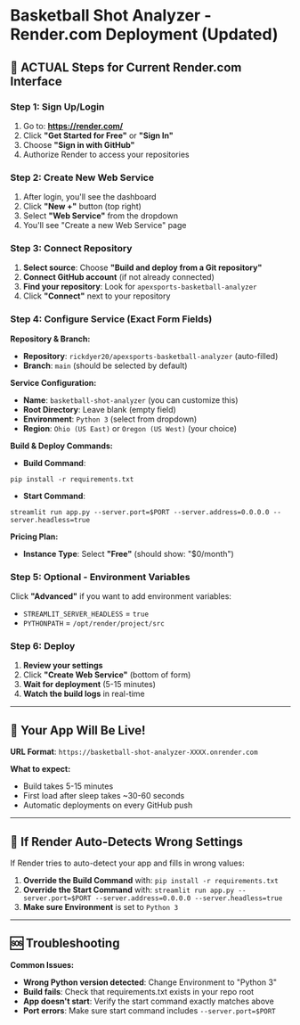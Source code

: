 # Basketball Shot Analyzer - Render.com Deployment (Updated)

## 🎯 ACTUAL Steps for Current Render.com Interface

### Step 1: Sign Up/Login
1. Go to: **https://render.com/**
2. Click **"Get Started for Free"** or **"Sign In"**
3. Choose **"Sign in with GitHub"**
4. Authorize Render to access your repositories

### Step 2: Create New Web Service
1. After login, you'll see the dashboard
2. Click **"New +"** button (top right)
3. Select **"Web Service"** from the dropdown
4. You'll see "Create a new Web Service" page

### Step 3: Connect Repository
1. **Select source**: Choose **"Build and deploy from a Git repository"**
2. **Connect GitHub account** (if not already connected)
3. **Find your repository**: Look for `apexsports-basketball-analyzer`
4. Click **"Connect"** next to your repository

### Step 4: Configure Service (Exact Form Fields)

**Repository & Branch:**
- **Repository**: `rickdyer20/apexsports-basketball-analyzer` (auto-filled)
- **Branch**: `main` (should be selected by default)

**Service Configuration:**
- **Name**: `basketball-shot-analyzer` (you can customize this)
- **Root Directory**: Leave blank (empty field)
- **Environment**: `Python 3` (select from dropdown)
- **Region**: `Ohio (US East)` or `Oregon (US West)` (your choice)

**Build & Deploy Commands:**
- **Build Command**: 
```
pip install -r requirements.txt
```
- **Start Command**: 
```
streamlit run app.py --server.port=$PORT --server.address=0.0.0.0 --server.headless=true
```

**Pricing Plan:**
- **Instance Type**: Select **"Free"** (should show: "$0/month")

### Step 5: Optional - Environment Variables
Click **"Advanced"** if you want to add environment variables:
- `STREAMLIT_SERVER_HEADLESS` = `true`
- `PYTHONPATH` = `/opt/render/project/src`

### Step 6: Deploy
1. **Review your settings**
2. Click **"Create Web Service"** (bottom of form)
3. **Wait for deployment** (5-15 minutes)
4. **Watch the build logs** in real-time

---

## 🎉 Your App Will Be Live!

**URL Format**: `https://basketball-shot-analyzer-XXXX.onrender.com`

**What to expect:**
- Build takes 5-15 minutes
- First load after sleep takes ~30-60 seconds
- Automatic deployments on every GitHub push

---

## 🔧 If Render Auto-Detects Wrong Settings

If Render tries to auto-detect your app and fills in wrong values:
1. **Override the Build Command** with: `pip install -r requirements.txt`
2. **Override the Start Command** with: `streamlit run app.py --server.port=$PORT --server.address=0.0.0.0 --server.headless=true`
3. **Make sure Environment** is set to `Python 3`

---

## 🆘 Troubleshooting

**Common Issues:**
- **Wrong Python version detected**: Change Environment to "Python 3"
- **Build fails**: Check that requirements.txt exists in your repo root
- **App doesn't start**: Verify the start command exactly matches above
- **Port errors**: Make sure start command includes `--server.port=$PORT`
